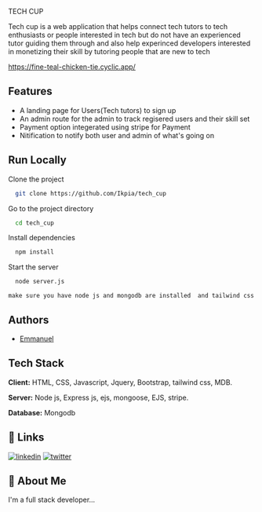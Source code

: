 TECH CUP

 Tech cup is a web application that helps connect tech tutors to tech enthusiasts or people interested in tech but do not have an experienced tutor guiding them through and also help experinced developers interested in monetizing their skill by tutoring people that are new to tech
 
 https://fine-teal-chicken-tie.cyclic.app/

## Features
    
 - A landing page for Users(Tech tutors) to sign up
 - An admin route for the admin to track regisered users and their skill set
 - Payment option integerated using stripe for Payment
 - Nitification to notify both user and admin of what's going on
 


## Run Locally

Clone the project

```bash
  git clone https://github.com/Ikpia/tech_cup
```

Go to the project directory

```bash
  cd tech_cup
```

Install dependencies

```bash
  npm install
```

Start the server

```bash
  node server.js

```
`make sure you have node js and mongodb are installed  and tailwind css`


## Authors

- [Emmanuel](https://www.github.com/Ikpia)


## Tech Stack

**Client:** HTML, CSS, Javascript, Jquery, Bootstrap, tailwind css, MDB.

**Server:** Node js, Express js, ejs, mongoose, EJS, stripe.

**Database:** Mongodb


## 🔗 Links
[![linkedin](https://img.shields.io/badge/linkedin-0A66C2?style=for-the-badge&logo=linkedin&logoColor=white)](https://www.linkedin.com/in/emmanuel-ikpia-78428a236)
[![twitter](https://img.shields.io/badge/twitter-1DA1F2?style=for-the-badge&logo=twitter&logoColor=white)](https://twitter.com/ikpia_e)


## 🚀 About Me
I'm a full stack developer...


